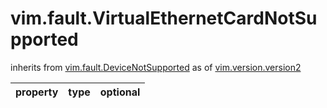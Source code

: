vim.fault.VirtualEthernetCardNotSupported
=========================================
inherits from [vim.fault.DeviceNotSupported](docs/vim.fault.DeviceNotSupported.md)
as of [vim.version.version2](docs/vim.version.md)

| property | type | optional |
|:---------|:-----|:---------|
